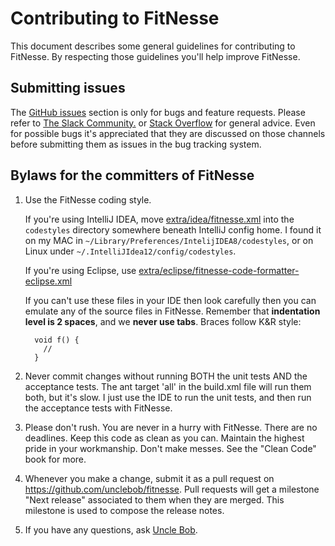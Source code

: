 # Contributing to FitNesse

This document describes some general guidelines for contributing to FitNesse. By respecting those guidelines you'll help improve FitNesse.

## Submitting issues

The [GitHub issues](https://github.com/unclebob/fitnesse/issues) section is only for bugs and feature requests. Please refer to [The Slack Community.](https://join.slack.com/t/fitnessecommunity/shared_invite/enQtOTIzMjEwNTEzNTM2LWQ5OTE2ZjI5YmIzZWM2YzQwMDA2YmE5N2ZhMzNiNWM2ZjYzMDNmMTkzOTNmOTQ2N2E4Mzc2NGE4Y2ViMzE2MTE) or [Stack Overflow](http://stackoverflow.com/search?q=fitnesse) for general advice. Even for possible bugs it's appreciated that they are discussed on those channels before submitting them as issues in the bug tracking system.

## Bylaws for the committers of FitNesse

1.  Use the FitNesse coding style.

    If you're using IntelliJ IDEA, move [extra/idea/fitnesse.xml](https://github.com/unclebob/fitnesse/blob/master/extra/idea/fitnesse.xml) 
    into the `codestyles` directory somewhere beneath IntelliJ config home. I found it on my MAC in 
    `~/Library/Preferences/IntelijIDEA8/codestyles`, or on Linux under `~/.IntelliJIdea12/config/codestyles`.

    If you're using Eclipse, use [extra/eclipse/fitnesse-code-formatter-eclipse.xml](https://github.com/unclebob/fitnesse/blob/master/extra/eclipse/fitnesse-code-formatter-eclipse.xml) 

    If you can't use these files in your IDE then look carefully then you can emulate any of the source files in FitNesse.
    Remember that **indentation level is 2 spaces**, and we **never use tabs**.  Braces follow K&R style:
    ```
      void f() {
        //
      }
    ```

2.  Never commit changes without running BOTH the unit tests AND the acceptance tests.  The ant target 'all' in
    the build.xml file will run them both, but it's slow.  I just use the IDE to run the unit tests, and then run the
    acceptance tests with FitNesse.

3.  Please don't rush.  You are never in a hurry with FitNesse.  There are no deadlines.  Keep this code as clean
    as you can.  Maintain the highest pride in your workmanship.  Don't make messes.  See the "Clean Code" book for more.

4.  Whenever you make a change, submit it as a pull request on https://github.com/unclebob/fitnesse. Pull requests will get a milestone "Next release" associated to them when they are merged. This milestone is used to compose the release notes.

5.  If you have any questions, ask [Uncle Bob](https://github.com/unclebob).

